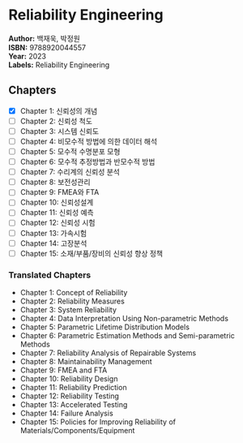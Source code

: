 # Reliability Engineering
**Author:** 백재욱, 박정원 <br/>
**ISBN:** 9788920044557 <br/>
**Year:** 2023 <br/>
**Labels:** Reliability Engineering

## Chapters
- [x] Chapter 1: 신뢰성의 개념
- [ ] Chapter 2: 신뢰성 척도
- [ ] Chapter 3: 시스템 신뢰도
- [ ] Chapter 4: 비모수적 방법에 의한 데이터 해석
- [ ] Chapter 5: 모수적 수명분포 모형
- [ ] Chapter 6: 모수적 추정방법과 반모수적 방법
- [ ] Chapter 7: 수리계의 신뢰성 분석
- [ ] Chapter 8: 보전성관리
- [ ] Chapter 9: FMEA와 FTA
- [ ] Chapter 10: 신뢰성설계
- [ ] Chapter 11: 신뢰성 예측
- [ ] Chapter 12: 신뢰성 시험
- [ ] Chapter 13: 가속시험
- [ ] Chapter 14: 고장분석
- [ ] Chapter 15: 소재/부품/장비의 신뢰성 향상 정책

### Translated Chapters
- Chapter 1: Concept of Reliability  
- Chapter 2: Reliability Measures  
- Chapter 3: System Reliability  
- Chapter 4: Data Interpretation Using Non-parametric Methods  
- Chapter 5: Parametric Lifetime Distribution Models  
- Chapter 6: Parametric Estimation Methods and Semi-parametric Methods  
- Chapter 7: Reliability Analysis of Repairable Systems  
- Chapter 8: Maintainability Management  
- Chapter 9: FMEA and FTA  
- Chapter 10: Reliability Design  
- Chapter 11: Reliability Prediction  
- Chapter 12: Reliability Testing  
- Chapter 13: Accelerated Testing  
- Chapter 14: Failure Analysis  
- Chapter 15: Policies for Improving Reliability of Materials/Components/Equipment

